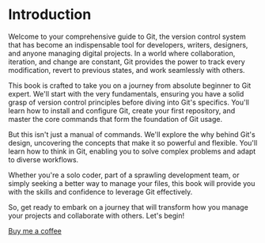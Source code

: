 # Introduction

Welcome to your comprehensive guide to Git, the version control system that has become an indispensable tool for developers, writers, designers, and anyone managing digital projects. In a world where collaboration, iteration, and change are constant, Git provides the power to track every modification, revert to previous states, and work seamlessly with others.

This book is crafted to take you on a journey from absolute beginner to Git expert. We'll start with the very fundamentals, ensuring you have a solid grasp of version control principles before diving into Git's specifics. You'll learn how to install and configure Git, create your first repository, and master the core commands that form the foundation of Git usage.

But this isn't just a manual of commands. We'll explore the why behind Git's design, uncovering the concepts that make it so powerful and flexible. You'll learn how to think in Git, enabling you to solve complex problems and adapt to diverse workflows.

Whether you're a solo coder, part of a sprawling development team, or simply seeking a better way to manage your files, this book will provide you with the skills and confidence to leverage Git effectively.

So, get ready to embark on a journey that will transform how you manage your projects and collaborate with others. Let's begin!
 

<a href="https://buymeacoffee.com/bigian" target="_blank">Buy me a coffee</a>
